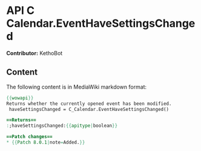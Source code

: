 # API C Calendar.EventHaveSettingsChanged

**Contributor:** KethoBot

## Content

The following content is in MediaWiki markdown format:

```mediawiki
{{wowapi}}
Returns whether the currently opened event has been modified.
 haveSettingsChanged = C_Calendar.EventHaveSettingsChanged()

==Returns==
:;haveSettingsChanged:{{apitype|boolean}}

==Patch changes==
* {{Patch 8.0.1|note=Added.}}
```